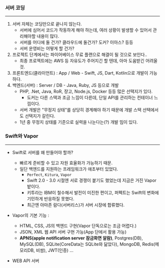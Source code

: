 ### 서버 코딩
---
1. 서버 자체는 코딩만으로 끝나지 않는다.
    - 서버에 심어서 코드가 작동하게 해야 하는데, 여러 상황이 발생할 수 있어서 관리해야할 내용이 많다.
    - 서버를 어디에 둘 건가? 클라우드에 둘건가? 도커? 이아스? 등등
    - 서버 운영비는 어떻게 할 건가?
2. 프로젝트 단계에서는 파이어베이스 무료 플랜으로 해결이 될 것으로 보인다..
    - 최종 프로젝트에는 AWS 등 자유도가 주어지긴 할 텐데, 아마 도움받긴 어려울 것.
3. 프론트엔드(클라이언트) : App / Web - Swift, JS, Dart, Kotlin으로 개발이 가능하다.
4. 백엔드(서버) : Server / DB - Java, Ruby, JS 등으로 개발
    - PHP, .Net, Java, RoR, 쟝고, Node.js, Docker 등등 많은 선택지가 있다.
        + 도커는 다른 스택과 조금 느낌이 다른데, 단일 API를 관리하는 컨테이너 느낌이다.
    - 서버 개발은 "무정지 상태"를 상당히 경계해야 하기 때문에 개발 스택 선택에서도 선택지가 갈린다.
    - 1년 중 무정지 상태를 기준으로 실력을 나눈다는(?) 개발 밈이 있다.

### Swift와 Vapor
---
- Swift로 서버를 왜 만들어야 할까?
    + 빠르게 준비할 수 있고 자원 효율화가 가능하기 때문.
    + 일단 백엔드를 지원하는 프레임워크가 애초부터 있었다.
        * `Perfect`, `Kitura`, `Vapor`
        * Swift 2.0 - 3.0 시절엔 서로 경쟁이 붙기도 했었는데 지금은 거진 Vapor 밭이다.
        * 키투라는 IBM이 철수해서 발전이 미진한 편이고, 퍼펙트는 Swift의 변화에 기민하게 반응하질 못했다.
        * 최근엔 아마존 람다(서버리스)가 서버 시장에 합류했다.

- Vapor의 기본 기능 :
    + HTML, CSS, JS의 백엔드 구현(Vapor 단독으로는 조금 어렵다.)
    + JSON, XML 웹 API 서버 구현 가능(App 단에서 활용 가능)
    + **APNS(apple notification server 잠금화면 알람)**, Postgres(DB), MySQL(DB), SQLite(CoreData는 SQLite와 닮았다), MongoDB, Redis(메모리DB, 비쌈), JWT(인증) ...
    
- WEB API 서버 
    